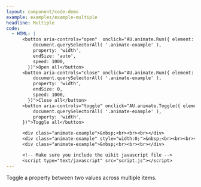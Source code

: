 ```yaml
---
layout: component/code-demo
example: examples/example-multiple
headline: Multiple
code:
  - HTML: |
      <button aria-controls="open"  onclick="AU.animate.Run({ element:
          document.querySelectorAll( '.animate-example' ),
          property: 'width',
          endSize: 'auto',
          speed: 1000,
        })">Open all</button>
      <button aria-controls="close" onclick="AU.animate.Run({ element:
          document.querySelectorAll( '.animate-example' ),
          property: 'width',
          endSize: 0,
          speed: 1000,
        })">Close all</button>
      <button aria-controls="toggle" onclick="AU.animate.Toggle({ element:
          document.querySelectorAll( '.animate-example' ),
          property: 'width',
      })">Toggle all</button>

      <div class="animate-example">&nbsp;<br><br><br></div>
      <div class="animate-example" style="width:0;">&nbsp;<br><br><br></div>
      <div class="animate-example">&nbsp;<br><br><br></div>

      <!-- Make sure you include the uikit javascript file -->
      <script type="text/javascript" src="script.js"></script>
---
```


Toggle a property between two values across multiple items.
